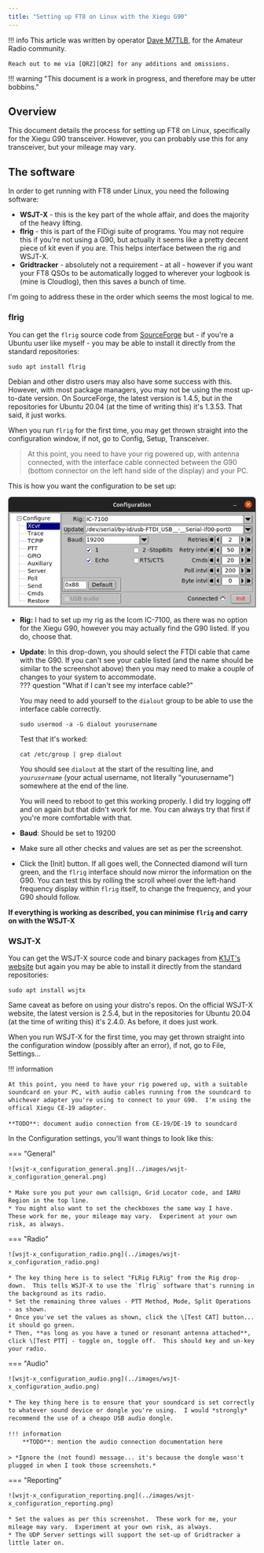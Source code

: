 ```yaml
---
title: "Setting up FT8 on Linux with the Xiegu G90"
---
```


!!! info
    This article was written by operator [Dave M7TLB][QRZ], for the Amateur Radio community.

    Reach out to me via [QRZ][QRZ] for any additions and omissions.

[QRZ]: https://qrz.com/db/M7TLB

!!! warning "This document is a work in progress, and therefore may be utter bobbins."

## Overview

This document details the process for setting up FT8 on Linux, specifically for the Xiegu G90 transceiver.  However, you can probably use this for any transceiver, but your mileage may vary.

## The software

In order to get running with FT8 under Linux, you need the following software:

* **WSJT-X** - this is the key part of the whole affair, and does the majority of the heavy lifting.
* **flrig** - this is part of the FlDigi suite of programs.  You may not require this if you're not using a G90, but actually it seems like a pretty decent piece of kit even if you are.  This helps interface between the rig and WSJT-X.
* **Gridtracker** - absolutely not a requirement - at all - however if you want your FT8 QSOs to be automatically logged to wherever your logbook is (mine is Cloudlog), then this saves a bunch of time.

I'm going to address these in the order which seems the most logical to me.

### flrig

You can get the `flrig` source code from [SourceForge][flrig] but - if you're a Ubuntu user like myself - you may be able to install it directly from the standard repositories:

```shell
sudo apt install flrig
```

Debian and other distro users may also have some success with this.  However, with most package managers, you may not be using the most up-to-date version.  On SourceForge, the latest version is 1.4.5, but in the repositories for Ubuntu 20.04 (at the time of writing this) it's 1.3.53.  That said, it just works.

When you run `flrig` for the first time, you may get thrown straight into the configuration window, if not, go to Config, Setup, Transceiver.

> At this point, you need to have your rig powered up, with antenna connected, with the interface cable connected between the G90 (bottom connector on the left hand side of the display) and your PC.

This is how you want the configuration to be set up:

![flrig_configuration.png](../images/flrig_configuration.png)

* **Rig:** I had to set up my rig as the Icom IC-7100, as there was no option for the Xiegu G90, however you may actually find the G90 listed.  If you do, choose that.
* **Update**: In this drop-down, you should select the FTDI cable that came with the G90.  If you can't see your cable listed (and the name should be similar to the screenshot above) then you may need to make a couple of changes to your system to accommodate.  
??? question "What if I can't see my interface cable?"

    You may need to add yourself to the `dialout` group to be able to use the interface cable correctly.

    ```shell
    sudo usermod -a -G dialout yourusername
    ```

    Test that it's worked:

    ```shell
    cat /etc/group | grep dialout  
    ```

    You should see `dialout` at the start of the resulting line, and *`yourusername`* (your actual username, not literally "yourusername") somewhere at the end of the line.

    You will need to reboot to get this working properly.  I did try logging off and on again but that didn't work for me.  You can always try that first if you're more comfortable with that.
* **Baud**: Should be set to 19200
* Make sure all other checks and values are set as per the screenshot.
* Click the \[Init] button.  If all goes well, the Connected diamond will turn green, and the `flrig` interface should now mirror the information on the G90.  You can test this by rolling the scroll wheel over the left-hand frequency display within `flrig` itself, to change the frequency, and your G90 should follow.

**If everything is working as described, you can minimise `flrig` and carry on with the WSJT-X**

### WSJT-X

You can get the WSJT-X source code and binary packages from [K1JT's website][wsjtx] but again you may be able to install it directly from the standard repositories:

```shell
sudo apt install wsjtx
```

Same caveat as before on using your distro's repos.  On the official WSJT-X website, the latest version is 2.5.4, but in the repositories for Ubuntu 20.04 (at the time of writing this) it's 2.4.0.  As before, it does just work.

When you run WSJT-X for the first time, you may get thrown straight into the configuration window (possibly after an error), if not, go to File, Settings...

!!! information

    At this point, you need to have your rig powered up, with a suitable soundcard on your PC, with audio cables running from the soundcard to whichever adapter you're using to connect to your G90.  I'm using the offical Xiegu CE-19 adapter.

    **TODO**: document audio connection from CE-19/DE-19 to soundcard

In the Configuration settings, you'll want things to look like this:

=== "General"

    ![wsjt-x_configuration_general.png](../images/wsjt-x_configuration_general.png)

    * Make sure you put your own callsign, Grid Locator code, and IARU Region in the top line.
    * You might also want to set the checkboxes the same way I have.  These work for me, your mileage may vary.  Experiment at your own risk, as always.

=== "Radio"

    ![wsjt-x_configuration_radio.png](../images/wsjt-x_configuration_radio.png)

    * The key thing here is to select "FLRig FLRig" from the Rig drop-down.  This tells WSJT-X to use the `flrig` software that's running in the background as its radio.
    * Set the remaining three values - PTT Method, Mode, Split Operations - as shown.
    * Once you've set the values as shown, click the \[Test CAT] button... it should go green.
    * Then, **as long as you have a tuned or resonant antenna attached**, click \[Test PTT] - toggle on, toggle off.  This should key and un-key your radio.

=== "Audio"

    ![wsjt-x_configuration_audio.png](../images/wsjt-x_configuration_audio.png)

    * The key thing here is to ensure that your soundcard is set correctly to whatever sound device or dongle you're using.  I would *strongly* recommend the use of a cheapo USB audio dongle.

    !!! information
        **TODO**: mention the audio connection documentation here

    > *Ignore the (not found) message... it's because the dongle wasn't plugged in when I took those screenshots.*

=== "Reporting"

    ![wsjt-x_configuration_reporting.png](../images/wsjt-x_configuration_reporting.png)

    * Set the values as per this screenshot.  These work for me, your mileage may vary.  Experiment at your own risk, as always.
    * The UDP Server settings will support the set-up of Gridtracker a little later on.

[flrig]: https://sourceforge.net/projects/fldigi/files/flrig/
[wsjtx]: https://www.physics.princeton.edu/pulsar/K1JT/wsjtx.html
